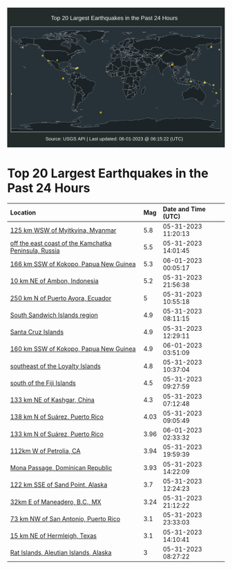 ![Map](./map.png)

# Top 20 Largest Earthquakes in the Past 24 Hours

| Location | Mag | Date and Time (UTC) |
|:---|:---|:---|
| [125 km WSW of Myitkyina, Myanmar](https://earthquake.usgs.gov/earthquakes/eventpage/us7000k58h) | 5.8 | 05-31-2023 11:20:13 |
| [off the east coast of the Kamchatka Peninsula, Russia](https://earthquake.usgs.gov/earthquakes/eventpage/us7000k58z) | 5.5 | 05-31-2023 14:01:45 |
| [166 km SSW of Kokopo, Papua New Guinea](https://earthquake.usgs.gov/earthquakes/eventpage/us7000k5eb) | 5.3 | 06-01-2023 00:05:17 |
| [10 km NE of Ambon, Indonesia](https://earthquake.usgs.gov/earthquakes/eventpage/us7000k5db) | 5.2 | 05-31-2023 21:56:38 |
| [250 km N of Puerto Ayora, Ecuador](https://earthquake.usgs.gov/earthquakes/eventpage/us7000k58f) | 5 | 05-31-2023 10:55:18 |
| [South Sandwich Islands region](https://earthquake.usgs.gov/earthquakes/eventpage/us7000k56b) | 4.9 | 05-31-2023 08:11:15 |
| [Santa Cruz Islands](https://earthquake.usgs.gov/earthquakes/eventpage/us7000k58s) | 4.9 | 05-31-2023 12:29:11 |
| [160 km SSW of Kokopo, Papua New Guinea](https://earthquake.usgs.gov/earthquakes/eventpage/us7000k5f5) | 4.9 | 06-01-2023 03:51:09 |
| [southeast of the Loyalty Islands](https://earthquake.usgs.gov/earthquakes/eventpage/us7000k58b) | 4.8 | 05-31-2023 10:37:04 |
| [south of the Fiji Islands](https://earthquake.usgs.gov/earthquakes/eventpage/us7000k570) | 4.5 | 05-31-2023 09:27:59 |
| [133 km NE of Kashgar, China](https://earthquake.usgs.gov/earthquakes/eventpage/us7000k565) | 4.3 | 05-31-2023 07:12:48 |
| [138 km N of Suárez, Puerto Rico](https://earthquake.usgs.gov/earthquakes/eventpage/pr2023151000) | 4.03 | 05-31-2023 09:05:49 |
| [133 km N of Suárez, Puerto Rico](https://earthquake.usgs.gov/earthquakes/eventpage/pr2023152000) | 3.96 | 06-01-2023 02:33:32 |
| [112km W of Petrolia, CA](https://earthquake.usgs.gov/earthquakes/eventpage/nc73894796) | 3.94 | 05-31-2023 19:59:39 |
| [Mona Passage, Dominican Republic](https://earthquake.usgs.gov/earthquakes/eventpage/pr2023151001) | 3.93 | 05-31-2023 14:22:09 |
| [122 km SSE of Sand Point, Alaska](https://earthquake.usgs.gov/earthquakes/eventpage/us7000k59n) | 3.7 | 05-31-2023 12:24:23 |
| [32km E of Maneadero, B.C., MX](https://earthquake.usgs.gov/earthquakes/eventpage/ci40239231) | 3.24 | 05-31-2023 21:12:22 |
| [73 km NW of San Antonio, Puerto Rico](https://earthquake.usgs.gov/earthquakes/eventpage/pr71411908) | 3.1 | 05-31-2023 23:33:03 |
| [15 km NE of Hermleigh, Texas](https://earthquake.usgs.gov/earthquakes/eventpage/tx2023kpdn) | 3.1 | 05-31-2023 14:10:41 |
| [Rat Islands, Aleutian Islands, Alaska](https://earthquake.usgs.gov/earthquakes/eventpage/us7000k5dt) | 3 | 05-31-2023 08:27:22 |
